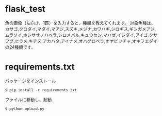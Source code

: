 # flask_test
魚の画像（左向き、1匹）を入力すると、種類を教えてくれます。
対象魚種は、カサゴ,クロダイ,マダイ,マアジ,スズキ,メジナ,カワハギ,シロギス,ギンガメアジ,ムラソイ,ホシササノハベラ,シロメバル,キュウセン,マハゼ,イシダイ,アイゴ,クサフグ,ヒラメ,キチヌ,アカハタ,アイナメ,オハグロベラ,オヤビッチャ,オキフエダイの24種類です。

# requirements.txt

パッケージをインストール

`$ pip install -r requirements.txt`

ファイルに移動し、起動

`$ python upload.py`
